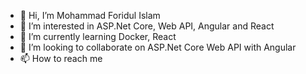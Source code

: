 - 👋 Hi, I’m Mohammad Foridul Islam
- 👀 I’m interested in ASP.Net Core, Web API, Angular and React
- 🌱 I’m currently learning Docker, React
- 💞️ I’m looking to collaborate on ASP.Net Core Web API with Angular
- 📫 How to reach me 

<!---
foridajkerdeal21/foridajkerdeal21 is a ✨ special ✨ repository because its `README.md` (this file) appears on your GitHub profile.
You can click the Preview link to take a look at your changes.
--->
